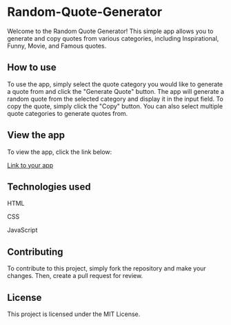 # Random-Quote-Generator

Welcome to the Random Quote Generator! This simple app allows you to generate and copy quotes from various categories, including Inspirational, Funny, Movie, and Famous quotes.

## How to use
To use the app, simply select the quote category you would like to generate a quote from and click the "Generate Quote" button. The app will generate a random quote from the selected category and display it in the input field. To copy the quote, simply click the "Copy" button. You can also select multiple quote categories to generate quotes from.

## View the app
To view the app, click the link below:

[Link to your app](https://[your-app-link](https://dhirenshivdasani.github.io/Random-Quote-Generator/).com)

## Technologies used
HTML

CSS

JavaScript

## Contributing

To contribute to this project, simply fork the repository and make your changes. Then, create a pull request for review.

## License
This project is licensed under the MIT License.

